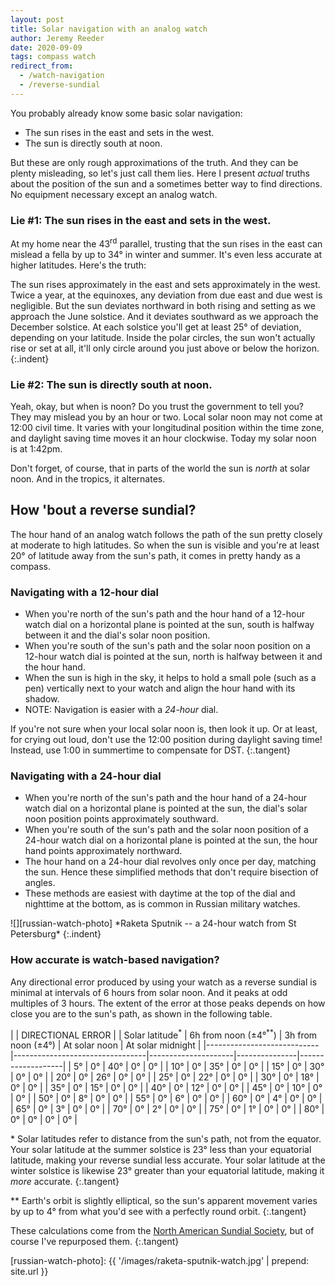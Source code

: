 ```yaml
---
layout: post
title: Solar navigation with an analog watch
author: Jeremy Reeder
date: 2020-09-09
tags: compass watch
redirect_from:
  - /watch-navigation
  - /reverse-sundial
---
```


You probably already know some basic solar navigation:
- The sun rises in the east and sets in the west.
- The sun is directly south at noon.

But these are only rough approximations of the truth. And they can be plenty
misleading, so let's just call them lies. Here I present _actual_ truths about
the position of the sun and a sometimes better way to find directions. No
equipment necessary except an analog watch.

### Lie #1: The sun rises in the east and sets in the west.

At my home near the 43<sup>rd</sup> parallel, trusting that the sun rises in
the east can mislead a fella by up to 34° in winter and summer. It's even less
accurate at higher latitudes. Here's the truth:

The sun rises approximately in the east and sets approximately in the west.
Twice a year, at the equinoxes, any deviation from due east and due west is
negligible.  But the sun deviates northward in both rising and setting as we
approach the June solstice.  And it deviates southward as we approach the
December solstice.  At each solstice you'll get at least 25° of deviation,
depending on your latitude.  Inside the polar circles, the sun won't actually
rise or set at all, it'll only circle around you just above or below the
horizon.
{:.indent}

### Lie #2: The sun is directly south at noon.

Yeah, okay, but when is noon? Do you trust the government to tell you? They may
mislead you by an hour or two. Local solar noon may not come at 12:00 civil
time. It varies with your longitudinal position within the time zone, and
daylight saving time moves it an hour clockwise. Today my solar noon is at
1:42pm.

Don't forget, of course, that in parts of the world the sun is _north_ at solar
noon. And in the tropics, it alternates.

## How 'bout a reverse sundial?

The hour hand of an analog watch follows the path of the sun pretty closely at
moderate to high latitudes. So when the sun is visible and you're at least 20°
of latitude away from the sun's path, it comes in pretty handy as a compass.

### Navigating with a 12-hour dial
- When you're north of the sun's path and the hour hand of a 12-hour watch dial on a horizontal plane is pointed at the sun, south is halfway between it and the dial's solar noon position.
- When you're south of the sun's path and the solar noon position on a 12-hour watch dial is pointed at the sun, north is halfway between it and the hour hand.
- When the sun is high in the sky, it helps to hold a small pole (such as a pen) vertically next to your watch and align the hour hand with its shadow.
- NOTE: Navigation is easier with a _24-hour_ dial.

If you're not sure when your local solar noon is, then look it up. Or at least, for crying out loud, don't use the 12:00 position during daylight saving time! Instead, use 1:00 in summertime to compensate for DST.
{:.tangent}

### Navigating with a 24-hour dial
- When you're north of the sun's path and the hour hand of a 24-hour watch dial on a horizontal plane is pointed at the sun, the dial's solar noon position points approximately southward.
- When you're south of the sun's path and the solar noon position of a 24-hour watch dial on a horizontal plane is pointed at the sun, the hour hand points approximately northward.
- The hour hand on a 24-hour dial revolves only once per day, matching the sun. Hence these simplified methods that don't require bisection of angles.
- These methods are easiest with daytime at the top of the dial and nighttime at the bottom, as is common in Russian military watches.

<div class="gallery" markdown="1">
![][russian-watch-photo]
*Raketa Sputnik -- a 24-hour watch from St Petersburg*
{:.indent}
</div>

### How accurate is watch-based navigation?

Any directional error produced by using your watch as a reverse sundial is
minimal at intervals of 6 hours from solar noon. And it peaks at odd multiples
of 3 hours. The extent of the error at those peaks depends on how close you are
to the sun's path, as shown in the following table.

|                            | DIRECTIONAL ERROR               |
| Solar latitude<sup>*</sup> | 6h from noon (±4°<sup>**</sup>) | 3h from noon (±4°)  | At solar noon | At solar midnight |
|----------------------------|---------------------------------|---------------------|---------------|-------------------|
| 5°                         | 0°                              | 40°                 | 0°            | 0°                |
| 10°                        | 0°                              | 35°                 | 0°            | 0°                |
| 15°                        | 0°                              | 30°                 | 0°            | 0°                |
| 20°                        | 0°                              | 26°                 | 0°            | 0°                |
| 25°                        | 0°                              | 22°                 | 0°            | 0°                |
| 30°                        | 0°                              | 18°                 | 0°            | 0°                |
| 35°                        | 0°                              | 15°                 | 0°            | 0°                |
| 40°                        | 0°                              | 12°                 | 0°            | 0°                |
| 45°                        | 0°                              | 10°                 | 0°            | 0°                |
| 50°                        | 0°                              | 8°                  | 0°            | 0°                |
| 55°                        | 0°                              | 6°                  | 0°            | 0°                |
| 60°                        | 0°                              | 4°                  | 0°            | 0°                |
| 65°                        | 0°                              | 3°                  | 0°            | 0°                |
| 70°                        | 0°                              | 2°                  | 0°            | 0°                |
| 75°                        | 0°                              | 1°                  | 0°            | 0°                |
| 80°                        | 0°                              | 0°                  | 0°            | 0°                |

\* Solar latitudes refer to distance from the sun's path, not from the equator.
Your solar latitude at the summer solstice is 23° less than your equatorial
latitude, making your reverse sundial less accurate. Your solar latitude at the
winter solstice is likewise 23° greater than your equatorial latitude, making
it _more_ accurate.
{:.tangent}

\** Earth's orbit is slightly elliptical, so the sun's apparent movement varies
by up to 4° from what you'd see with a perfectly round orbit.
{:.tangent}

These calculations come from the [North American Sundial
Society][calculations], but of course I've repurposed them.
{:.tangent}


[russian-watch-photo]: {{ '/images/raketa-sputnik-watch.jpg' | prepend: site.url }}

[calculations]:      https://sundials.org/index.php/teachers-corner/sundial-mathematics
